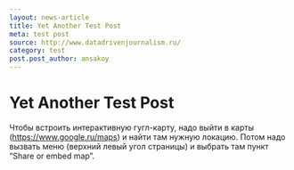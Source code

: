 ```yaml
---
layout: news-article
title: Yet Another Test Post
meta: test post
source: http://www.datadrivenjournalism.ru/
category: test
post.post_author: ansakoy
---
```


# Yet Another Test Post

Чтобы встроить интерактивную гугл-карту, надо выйти в карты (https://www.google.ru/maps) и найти там нужную локацию. Потом надо вызвать меню (верхний левый угол страницы) и выбрать там пункт “Share or embed map”.